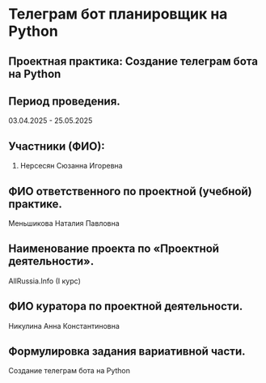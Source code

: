 # Телеграм бот планировщик на Python

## Проектная практика: Создание телеграм бота на Python


## Период проведения.
03.04.2025 - 25.05.2025

## Участники (ФИО):
1. Нерсесян Сюзанна Игоревна


## ФИО ответственного по проектной (учебной) практике.
Меньшикова Наталия Павловна


## Наименование проекта по «Проектной деятельности».
AllRussia.Info (I курс)


## ФИО куратора по проектной деятельности.
Никулина Анна Константиновна


## Формулировка задания вариативной части.
Создание телеграм бота на  Python